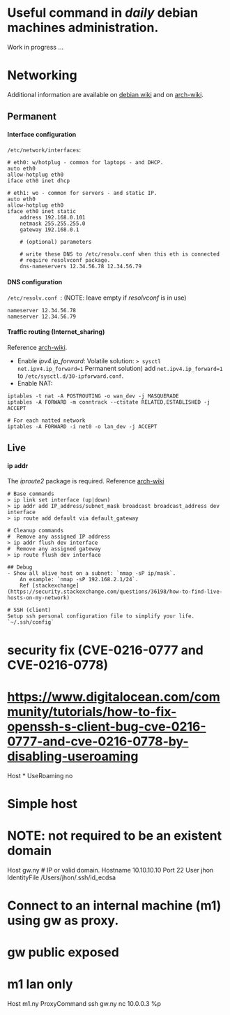 Useful command in _daily_ debian machines administration.
=

Work in progress ...

# Networking
Additional information are available on [debian wiki](https://wiki.debian.org/NetworkConfiguration) and on [arch-wiki](https://wiki.archlinux.org/index.php/Network_configuration#Configure_the_IP_address).

## Permanent
#### Interface configuration
`/etc/network/interfaces`:
```
# eth0: w/hotplug - common for laptops - and DHCP.
auto eth0
allow-hotplug eth0
iface eth0 inet dhcp

# eth1: wo - common for servers - and static IP.
auto eth0
allow-hotplug eth0
iface eth0 inet static
    address 192.168.0.101
    netmask 255.255.255.0
    gateway 192.168.0.1

    # (optional) parameters

    # write these DNS to /etc/resolv.conf when this eth is connected
    # require resolvconf package.
    dns-nameservers 12.34.56.78 12.34.56.79
```

#### DNS configuration
`/etc/resolv.conf `:
(NOTE: leave empty if _resolvconf_ is in use)
```
nameserver 12.34.56.78
nameserver 12.34.56.79
```

#### Traffic routing (Internet_sharing)
Reference [arch-wiki](https://wiki.archlinux.org/index.php/Internet_sharing).
- Enable _ipv4.ip_forward_:
    Volatile solution: `> sysctl net.ipv4.ip_forward=1`
    Permanent solution) add `net.ipv4.ip_forward=1` to `/etc/sysctl.d/30-ipforward.conf`.
- Enable NAT:
```
iptables -t nat -A POSTROUTING -o wan_dev -j MASQUERADE
iptables -A FORWARD -m conntrack --ctstate RELATED,ESTABLISHED -j ACCEPT

# For each natted network
iptables -A FORWARD -i net0 -o lan_dev -j ACCEPT
```

## Live
#### ip addr
The _iproute2_ package is required.
Reference [arch-wiki](https://wiki.archlinux.org/index.php/Network_configuration#Manual_assignment)
```
# Base commands
> ip link set interface (up|down)
> ip addr add IP_address/subnet_mask broadcast broadcast_address dev interface
> ip route add default via default_gateway

# Cleanup commands
#  Remove any assigned IP address
> ip addr flush dev interface
#  Remove any assigned gateway
> ip route flush dev interface

## Debug
- Show all alive host on a subnet: `nmap -sP ip/mask`.
    An example: `nmap -sP 192.168.2.1/24`.
    Ref [stackexchange](https://security.stackexchange.com/questions/36198/how-to-find-live-hosts-on-my-network)

# SSH (client)
Setup ssh personal configuration file to simplify your life.
`~/.ssh/config`
```
# security fix (CVE-0216-0777 and CVE-0216-0778)
# https://www.digitalocean.com/community/tutorials/how-to-fix-openssh-s-client-bug-cve-0216-0777-and-cve-0216-0778-by-disabling-useroaming
Host *
    UseRoaming no

# Simple host 
# NOTE: not required to be an existent domain
Host gw.ny 
    # IP or valid domain.
    Hostname 10.10.10.10
    Port 22
    User jhon
    IdentityFile /Users/jhon/.ssh/id_ecdsa

# Connect to an internal machine (m1) using gw as proxy.
# gw public exposed
# m1 lan only
Host m1.ny
    ProxyCommand ssh gw.ny nc 10.0.0.3 %p
```
